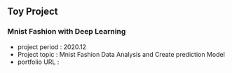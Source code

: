 ## Toy Project 
### Mnist Fashion with Deep Learning
- project period : 2020.12
- Project topic : Mnist Fashion Data Analysis and Create prediction Model
- portfolio URL : 
